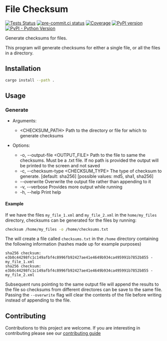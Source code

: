 # File Checksum

[![Tests Status](https://github.com/pbs-data-solutions/file-checksum/workflows/Testing/badge.svg?branch=main&event=push)](https://github.com/pbs-data-solutions/file-checksum/actions?query=workflow%3ATesting+branch%3Amain+event%3Apush)
[![pre-commit.ci status](https://results.pre-commit.ci/badge/github/pbs-data-solutions/file-checksum/main.svg)](https://results.pre-commit.ci/latest/github/pbs-data-solutions/file-checksum/main)
[![Coverage](https://codecov.io/github/pbs-data-solutions/file-checksum/coverage.svg?branch=main)](https://codecov.io/gh/pbs-data-solutions/file-checksum)
[![PyPI version](https://badge.fury.io/py/file-checksum.svg)](https://badge.fury.io/py/file-checksum)
[![PyPI - Python Version](https://img.shields.io/pypi/pyversions/file-checksum?color=5cc141)](https://github.com/pbs-data-solutions/file-checksum)

Generate checksums for files.

This program will generate checksums for either a single file, or all the files in a directory.

## Installation

```sh
cargo install --path .
```

## Usage

### Generate

- Arguments:

  - <CHECKSUM_PATH> Path to the directory or file for which to generate checksums

- Options:
  - -o, --output-file <OUTPUT_FILE> Path to the file to same the checksums. Must be a .txt file. If
    no path is provided the output will be printed to the screen and not saved
  - -c, --checksum-type <CHECKSUM_TYPE> The type of checksum to generate. [default: sha256]
    [possible values: md5, sha1, sha256]
  - --overwrite Overwrite the output file rather than appending to it
  - -v, --verbose Provides more output while running
  - -h, --help Print help

#### Example

If we have the files `my_file_1.xml` and `my_file_2.xml` in the `home/my_files` directory, checksums
can be generated for the files by running:

```sh
checksum /home/my_files -o /home/checksums.txt
```

The will create a file called `checksums.txt` in the `/home` directory containing the following
information (hashes made up for example purposes)

```console
sha256 checksum: e3b0c44298fc1c149afbf4c8996fb92427ae41e4649b934ca495991b7852b855 - my_file_1.xml
sha256 checksum: e3b0c44298fc1c149afbf4c8996fb92427ae41e4649b934ca495991b7852b855 - my_file_2.xml
```

Subsequent runs pointing to the same output file will append the results to the file so checksums
from different directores can be save to the same file. Passing the `--overwrite` flag will clear
the contents of the file before writing instead of appending to the file.

## Contributing

Contributions to this project are welcome. If you are interesting in contributing please see our [contributing guide](CONTRIBUTING.md)
